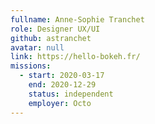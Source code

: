 ```yaml
---
fullname: Anne-Sophie Tranchet
role: Designer UX/UI
github: astranchet
avatar: null
link: https://hello-bokeh.fr/
missions:
  - start: 2020-03-17
    end: 2020-12-29
    status: independent
    employer: Octo
---
```

